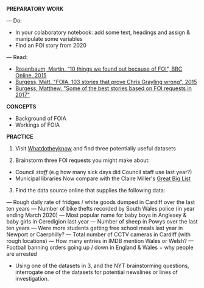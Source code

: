 **PREPARATORY WORK**

— Do:
- In your colaboratory notebook: add some text, headings and assign & manipulate some variables
- Find an FOI story from 2020

— Read:

- [Rosenbaum, Martin. “10 things we found out because of FOI”, BBC Online. 2015](https://www.bbc.co.uk/news/magazine-30645383)
- [Burgess, Matt. "FOIA. 103 stories that prove Chris Grayling wrong", 2015](https://www.theguardian.com/media/2015/oct/30/freedom-of-information-act-chris-grayling-misuse-foi)
- [Burgess, Matthew. "Some of the best stories based on FOI requests in 2017"](https://www.foi.directory/some-of-the-best-stories-based-on-foi-requests-in-2017/)  

**CONCEPTS**

- Background of FOIA
- Workings of FOIA

**PRACTICE**

1. Visit [Whatdotheyknow](https://www.whatdotheyknow.com/) and find three potentially useful datasets

2. Brainstorm three FOI requests you might make about:
- Council *staff* (e.g how many sick days did Council staff use last year?)
- Municipal libraries
Now compare with the Claire Miller's [Great Big List](http://clairemiller.net/blog/2013/01/a-great-big-list-of-foi-ideas/)

3. Find the data source online that supplies the following data:

— Rough daily rate of fridges / white goods dumped in Cardiff over the last ten years
— Number of bike thefts recorded by South Wales police (in year ending March 2020)
— Most popular name for baby boys in Anglesey & baby girls in Ceredigion last year
— Number of sheep in Powys over the last ten years
— Were more students getting free school meals last year in Newport or Caerphilly?
— Total number of CCTV cameras in Cardiff (with rough locations)
— How many entries in IMDB mention Wales or Welsh?
— Football banning orders going up / down in England & Wales + why people are arrested


- Using one of the datasets in 3, and the NYT brainstorming questions, interrogate one of the datasets for potential newslines or lines of investigation.
